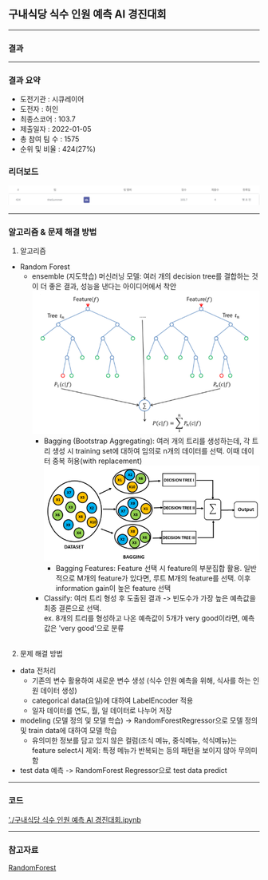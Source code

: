 ## 구내식당 식수 인원 예측 AI 경진대회

------------

### 결과

----------------

### 결과 요약

* 도전기관 : 시큐레이어
* 도전자 : 허인
* 최종스코어 : 103.7
* 제출일자 : 2022-01-05
* 총 참여 팀 수 : 1575
* 순위 및 비율 :  424(27%)

### 리더보드

![결과](screenshot/scoreEat.png)

----------

### 알고리즘 & 문제 해결 방법

1. 알고리즘
* Random Forest
  * ensemble (지도학습) 머신러닝 모델: 여러 개의 decision tree를 결합하는 것이 더 좋은 결과, 성능을 낸다는 아이디어에서 착안
    <img src="screenshot/RandomForest.png" alt="model" style="zoom: 67%;" />
    - Bagging (Bootstrap Aggregating): 여러 개의 트리를 생성하는데, 각 트리 생성 시 training set에 대하여 임의로 n개의 데이터를 선택. 이때 데이터 중복 허용(with replacement)
    ![결과](screenshot/RandomForest2.png)
      - Bagging Features: Feature 선택 시 feature의 부분집합 활용. 일반적으로 M개의 feature가 있다면, 루트 M개의 feature를 선택. 이후 information gain이 높은 feature 선택
    - Classify: 여러 트리 형성 후 도출된 결과 -> 빈도수가 가장 높은 예측값을 최종 결론으로 선택.<br>
      ex. 8개의 트리를 형성하고 나온 예측값이 5개가 very good이라면, 예측값은 'very good'으로 분류
  <br><br>
 
 2. 문제 해결 방법
 * data 전처리
   * 기존의 변수 활용하여 새로운 변수 생성 (식수 인원 예측을 위해, 식사를 하는 인원 데이터 생성)
   * categorical data(요일)에 대하여 LabelEncoder 적용
   * 일자 데이터를 연도, 월, 일 데이터로 나누어 저장
 * modeling (모델 정의 및 모델 학습) -> RandomForestRegressor으로 모델 정의 및 train data에 대하여 모델 학습
   * 유의미한 정보를 담고 있지 않은 컬럼(조식 메뉴, 중식메뉴, 석식메뉴)는 feature select시 제외: 특정 메뉴가 반복되는 등의 패턴을 보이지 않아 무의미함
 * test data 예측 -> RandomForest Regressor으로 test data predict

-----------

### 코드

['./구내식당 식수 인원 예측 AI 경진대회.ipynb](https://github.com/gjdls01/AutoAPE-challenge3/blob/main/dacon/%EA%B5%AC%EB%82%B4%EC%8B%9D%EB%8B%B9%20%EC%8B%9D%EC%88%98%20%EC%9D%B8%EC%9B%90%20%EC%98%88%EC%B8%A1%20AI%20%EA%B2%BD%EC%A7%84%EB%8C%80%ED%9A%8C/%EA%B5%AC%EB%82%B4%EC%8B%9D%EB%8B%B9%20%EC%8B%9D%EC%88%98%20%EC%9D%B8%EC%9B%90%20%EC%98%88%EC%B8%A1%20AI%20%EA%B2%BD%EC%A7%84%EB%8C%80%ED%9A%8C.ipynb)

-----------

### 참고자료

[RandomForest](https://medium.com/greyatom/a-trip-to-random-forest-5c30d8250d6a)
